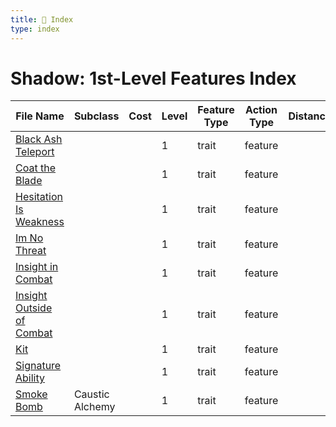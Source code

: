 ```yaml
---
title: 📑 Index
type: index
---
```


# Shadow: 1st-Level Features Index

| File Name                                                       | Subclass        | Cost | Level | Feature Type | Action Type | Distance | Target |
| --------------------------------------------------------------- | --------------- | ---- | ----- | ------------ | ----------- | -------- | ------ |
| [Black Ash Teleport](../Black%20Ash%20Teleport)                 |                 |      | 1     | trait        | feature     |          |        |
| [Coat the Blade](../Coat%20the%20Blade)                         |                 |      | 1     | trait        | feature     |          |        |
| [Hesitation Is Weakness](../Hesitation%20Is%20Weakness)         |                 |      | 1     | trait        | feature     |          |        |
| [Im No Threat](../Im%20No%20Threat)                             |                 |      | 1     | trait        | feature     |          |        |
| [Insight in Combat](../Insight%20in%20Combat)                   |                 |      | 1     | trait        | feature     |          |        |
| [Insight Outside of Combat](../Insight%20Outside%20of%20Combat) |                 |      | 1     | trait        | feature     |          |        |
| [Kit](../Kit)                                                   |                 |      | 1     | trait        | feature     |          |        |
| [Signature Ability](../Signature%20Ability)                     |                 |      | 1     | trait        | feature     |          |        |
| [Smoke Bomb](../Smoke%20Bomb)                                   | Caustic Alchemy |      | 1     | trait        | feature     |          |        |
